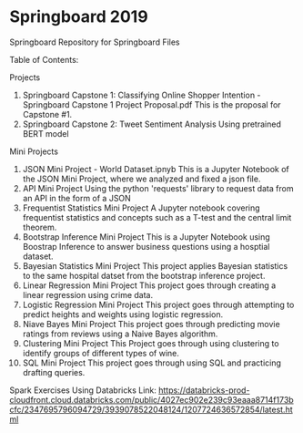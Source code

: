 # Springboard 2019
 Springboard Repository for Springboard Files

Table of Contents:

Projects
1. Springboard Capstone 1: Classifying Online Shopper Intention
        - Springboard Capstone 1 Project Proposal.pdf
    This is the proposal for Capstone #1.
2. Springboard Capstone 2: Tweet Sentiment Analysis Using pretrained BERT model

Mini Projects
1. JSON Mini Project - World Dataset.ipnyb
   This is a Jupyter Notebook of the JSON Mini Project, where we analyzed and fixed a json file.
2. API Mini Project
   Using the python 'requests' library to request data from an API in the form of a JSON
3. Frequentist Statistics Mini Project
   A Jupyter notebook covering frequentist statistics and concepts such as a T-test and the central limit theorem.
4. Bootstrap Inference Mini Project
   This is a Jupyter Notebook using Boostrap Inference to answer business questions using a hosptial dataset.
5. Bayesian Statistics Mini Project
   This project applies Bayesian statistics to the same hospital datset from the bootstrap inference project.
6. Linear Regression Mini Project
   This project goes through creating a linear regression using crime data.
7. Logistic Regression Mini Project
   This project goes through attempting to predict heights and weights using logistic regression.
8. Niave Bayes Mini Project
   This project goes through predicting movie ratings from reviews using a Naive Bayes algorithm.
9. Clustering Mini Project
   This Project goes through using clustering to identify groups of different types of wine.
10. SQL Mini Project
   This project goes through using SQL and practicing drafting queries.

Spark Exercises Using Databricks
Link: https://databricks-prod-cloudfront.cloud.databricks.com/public/4027ec902e239c93eaaa8714f173bcfc/2347695796094729/3939078522048124/1207724636572854/latest.html
